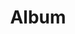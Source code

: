---
title: "Album"
description: "WFST at Lenghu"
draft: false
bg_image: "images/20230111冷湖地标中景_1920x1080.jpg"
---